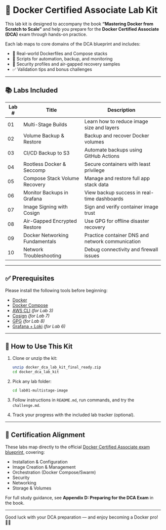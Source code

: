 
# 🐳 Docker Certified Associate Lab Kit

This lab kit is designed to accompany the book **“Mastering Docker from Scratch to Scale”** and help you prepare for the **Docker Certified Associate (DCA)** exam through hands-on practice.

Each lab maps to core domains of the DCA blueprint and includes:
- 🧪 Real-world Dockerfiles and Compose stacks
- 📜 Scripts for automation, backup, and monitoring
- 🔐 Security profiles and air-gapped recovery samples
- ✅ Validation tips and bonus challenges

---

## 📚 Labs Included

| Lab # | Title                             | Description |
|-------|-----------------------------------|-------------|
| 01    | Multi-Stage Builds                | Learn how to reduce image size and layers |
| 02    | Volume Backup & Restore           | Backup and recover Docker volumes |
| 03    | CI/CD Backup to S3                | Automate backups using GitHub Actions |
| 04    | Rootless Docker & Seccomp         | Secure containers with least privilege |
| 05    | Compose Stack Volume Recovery     | Manage and restore full app stack data |
| 06    | Monitor Backups in Grafana        | View backup success in real-time dashboards |
| 07    | Image Signing with Cosign         | Sign and verify container image trust |
| 08    | Air-Gapped Encrypted Restore      | Use GPG for offline disaster recovery |
| 09    | Docker Networking Fundamentals    | Practice container DNS and network communication |
| 10    | Network Troubleshooting           | Debug connectivity and firewall issues |

---

## ✅ Prerequisites

Please install the following tools before beginning:

- [Docker](https://docs.docker.com/get-docker/)
- [Docker Compose](https://docs.docker.com/compose/)
- [AWS CLI](https://docs.aws.amazon.com/cli/latest/userguide/install-cliv2.html) *(for Lab 3)*
- [Cosign](https://docs.sigstore.dev/cosign/system_config/installation/) *(for Lab 7)*
- [GPG](https://gnupg.org) *(for Lab 8)*
- [Grafana + Loki](https://grafana.com/oss/loki/) *(for Lab 6)*

---

## 🚀 How to Use This Kit

1. Clone or unzip the kit:
   ```bash
   unzip docker_dca_lab_kit_final_ready.zip
   cd docker_dca_lab_kit
   ```

2. Pick any lab folder:
   ```bash
   cd lab01-multistage-image
   ```

3. Follow instructions in `README.md`, run commands, and try the `challenge.md`.

4. Track your progress with the included lab tracker (optional).

---

## 🎯 Certification Alignment

These labs map directly to the official [Docker Certified Associate exam blueprint](https://docs.docker.com/certify/dca/), covering:
- Installation & Configuration
- Image Creation & Management
- Orchestration (Docker Compose/Swarm)
- Security
- Networking
- Storage & Volumes

For full study guidance, see **Appendix D: Preparing for the DCA Exam** in the book.

---

Good luck with your DCA preparation — and enjoy becoming a Docker pro! 🧠🔥
